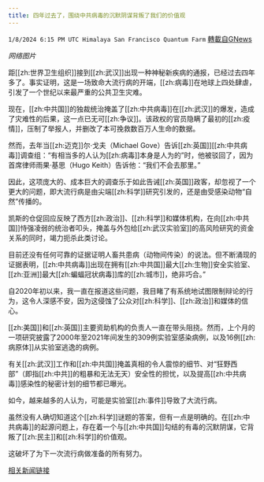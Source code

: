 ```yaml
---
title: 四年过去了，围绕中共病毒的沉默阴谋背叛了我们的价值观
---
```

`1/8/2024 6:15 PM UTC Himalaya San Francisco Quantum Farm` [轉載自GNews](https://gnews.org/articles/2197901)

*网络图片*

距[[zh:世界卫生组织]]接到[[zh:武汉]]出现一种神秘新疾病的通报，已经过去四年多了。事实证明，这是一场致命大流行病的开端，[[zh:病毒]]在地球上四处肆虐，引发了一个世纪以来最严重的公共卫生灾难。

现在，[[zh:中共国]]的独裁统治掩盖了[[zh:中共病毒]]在[[zh:武汉]]的爆发，造成了灾难性的后果，这一点已无可[[zh:争议]]。该政权的官员隐瞒了最初的[[zh:疫情]]，压制了举报人，并删改了本可挽救数百万人生命的数据。

然而，去年当[[zh:迈克]]尔·戈夫（Michael Gove）告诉[[zh:英国]][[zh:中共病毒]]调查组：“有相当多的人认为[[zh:病毒]]本身是人为的”时，他被驳回了，因为首席律师雨果·基思（Hugo Keith）告诉他：“我们不会去那里。”

因此，这项庞大的、成本巨大的调查乐于如此告诫[[zh:英国]]政客，却忽视了一个更大的问题，即大流行病是由尖端[[zh:科学]]研究引发的，还是由受感染动物“自然”传播的。

凯斯的仓促回应反映了西方[[zh:政治]]、[[zh:科学]]和媒体机构，在向[[zh:中共国]]恃强凌弱的统治者叩头，掩盖与外包给[[zh:武汉实验室]]的高风险研究的资金关系的同时，竭力扼杀此类讨论。

目前还没有任何可靠的证据证明人畜共患病（动物间传染）的说法。但不断涌现的证据表明，[[zh:中共病毒]]出现在拥有[[zh:中共国]]最大[[zh:生物]]安全实验室、[[zh:亚洲]]最大[[zh:蝙蝠冠状病毒]]库的[[zh:城市]]，绝非巧合。”

自2020年初以来，我一直在报道这些问题，我目睹了有系统地试图限制辩论的行为，这令人深感不安，因为这侵蚀了公众对[[zh:科学]]、[[zh:政治]]和媒体的信心。

[[zh:美国]]和[[zh:英国]]主要资助机构的负责人一直在带头阻挠。然而，上个月的一项研究披露了2000年至2021年间发生的309例实验室感染病例，以及16例[[zh:病原体]]从实验室逃逸的病例。

有关[[zh:武汉]]工作和[[zh:中共国]]掩盖真相的令人震惊的细节、对“狂野西部”（即指[[zh:中共]]的粗暴和无法无天）安全性的担忧，以及提高[[zh:中共病毒]]感染性的秘密计划的细节都已曝光。

如今，越来越多的人认为，可能是实验室[[zh:事件]]导致了大流行病。

虽然没有人确切知道这个[[zh:科学]]谜题的答案，但有一点是明确的。在[[zh:中共病毒]]的起源问题上，存在着一个与[[zh:中共国]]勾结的有毒的沉默阴谋，它背叛了[[zh:民主]]和[[zh:科学]]的价值观。

这破坏了为下一次流行病做准备的所有努力。


[相关新闻链接](https://www.dailymail.co.uk/debate/article-12934455/Conspiracy-Covid-four-years-betrays-IAN-BIRRELL.html)

